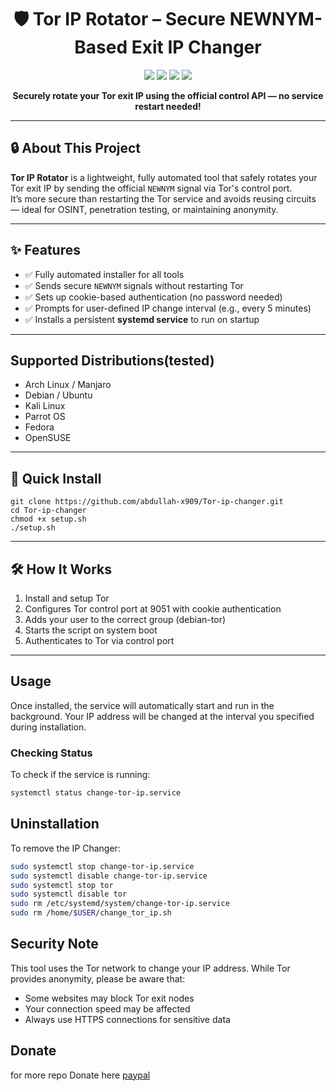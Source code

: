 <h1 align="center">🛡️ Tor IP Rotator – Secure NEWNYM-Based Exit IP Changer</h1>

<p align="center">
  <img src="https://img.shields.io/github/license/abdullah-x909/tor-ip-changer?style=flat-square" />
  <img src="https://img.shields.io/github/stars/abdullah-x909/tor-ip-changer?style=flat-square" />
  <img src="https://img.shields.io/github/forks/abdullah-x909/tor-ip-changer?style=flat-square" />
  <img src="https://img.shields.io/badge/Tor-Exit%20Node%20Changer-purple?style=flat-square" />
</p>

<p align="center"><b>Securely rotate your Tor exit IP using the official control API — no service restart needed!</b></p>

---

## 🔒 About This Project

**Tor IP Rotator** is a lightweight, fully automated tool that safely rotates your Tor exit IP by sending the official `NEWNYM` signal via Tor's control port.  
It’s more secure than restarting the Tor service and avoids reusing circuits — ideal for OSINT, penetration testing, or maintaining anonymity.

---

## ✨ Features

- ✅ Fully automated installer for all tools
- ✅ Sends secure `NEWNYM` signals without restarting Tor
- ✅ Sets up cookie-based authentication (no password needed)
- ✅ Prompts for user-defined IP change interval (e.g., every 5 minutes)
- ✅ Installs a persistent **systemd service** to run on startup

---
## Supported Distributions(tested)

- Arch Linux / Manjaro
- Debian / Ubuntu
- Kali Linux
- Parrot OS
- Fedora
- OpenSUSE


---
## 🚀 Quick Install

```
git clone https://github.com/abdullah-x909/Tor-ip-changer.git
cd Tor-ip-changer
chmod +x setup.sh
./setup.sh
```
---

## 🛠 How It Works

1. Install and setup Tor
2. Configures Tor control port at 9051 with cookie authentication
3. Adds your user to the correct group (debian-tor)
4. Starts the script on system boot
5. Authenticates to Tor via control port
---


## Usage

Once installed, the service will automatically start and run in the background. Your IP address will be changed at the interval you specified during installation.

### Checking Status

To check if the service is running:
```bash
systemctl status change-tor-ip.service
```

## Uninstallation

To remove the IP Changer:
```bash
sudo systemctl stop change-tor-ip.service
sudo systemctl disable change-tor-ip.service
sudo systemctl stop tor
sudo systemctl disable tor
sudo rm /etc/systemd/system/change-tor-ip.service
sudo rm /home/$USER/change_tor_ip.sh
```

## Security Note

This tool uses the Tor network to change your IP address. While Tor provides anonymity, please be aware that:
- Some websites may block Tor exit nodes
- Your connection speed may be affected
- Always use HTTPS connections for sensitive data



## Donate 
for more repo Donate here [paypal](https://www.paypal.com/ncp/payment/7BPCFFBTG9QYY)
